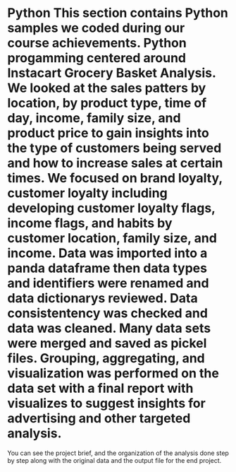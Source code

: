 # Python This section contains Python samples we coded during our course achievements. Python progamming centered around Instacart Grocery Basket Analysis. We looked at the sales patters by location, by product type, time of day, income, family size, and product price to gain insights into the type of customers being served and how to increase sales at certain times. We focused on brand loyalty, customer loyalty including developing customer loyalty flags, income flags, and habits by customer location, family size, and income. Data was imported into a panda dataframe then data types and identifiers were renamed and data dictionarys reviewed. Data consistentency was checked and data was cleaned. Many data sets were merged and saved as pickel files. Grouping, aggregating, and visualization was performed on the data set with a final report with visualizes to suggest insights for advertising and other targeted analysis.


You can see the project brief, and the organization of the analysis done step by step along with the original data and the output file for the end project. 
